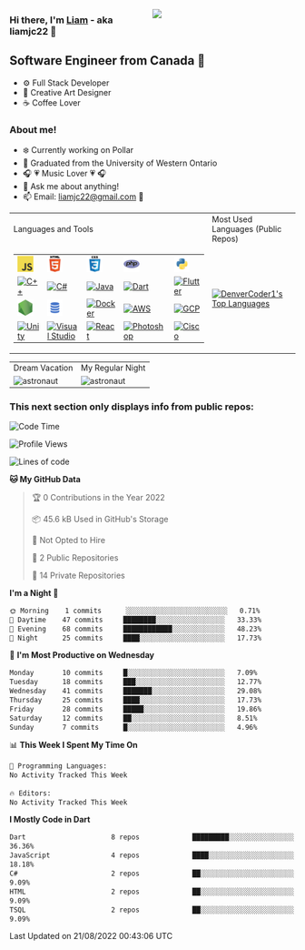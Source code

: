 <a href="#" ><img width="50%" height="auto" align="right" src="https://media.giphy.com/media/dWesBcTLavkZuG35MI/source.gif"/></a>

<h3 >Hi there, I'm <a href="https://liamjc.com">Liam</a> - aka liamjc22 👋 </h3>

<h2>Software Engineer from Canada 🍁</h2>

- ⚙️ Full Stack Developer
- 🎨 Creative Art Designer 
- ☕ Coffee Lover

### About me!

- ❄️ Currently working on Pollar 
- 🏫 Graduated from the University of Western Ontario 
- 🎧 💗 Music Lover 💗 🎧
- 💬 Ask me about anything! 
- 📫 Email: liamjc22@gmail.com
🌱
<table>
  <tbody>
    <tr>
      <td>Languages and Tools</td>
      <td>Most Used Languages (Public Repos) </td>
    </tr>
    <tr>
      <td>
        <table>
    <tbody>
        <tr>
            <td><a href="#"><img alt="JavaScript" title="JavaScript" height="28px"
                        src="https://raw.githubusercontent.com/github/explore/80688e429a7d4ef2fca1e82350fe8e3517d3494d/topics/javascript/javascript.png" /></a>
            </td>
            <td><a href="#"><img alt="HTML5" title="HTML5" height="28px"
                        src="https://raw.githubusercontent.com/github/explore/80688e429a7d4ef2fca1e82350fe8e3517d3494d/topics/html/html.png" /></a>
            </td>
            <td><a href="#"><img alt="CSS3" title="CSS3" height="28px"
                        src="https://raw.githubusercontent.com/github/explore/80688e429a7d4ef2fca1e82350fe8e3517d3494d/topics/css/css.png" /></a>
            </td>
            <td><a href="#"><img alt="PHP" title="PHP" height="28px"
                        src="https://raw.githubusercontent.com/github/explore/80688e429a7d4ef2fca1e82350fe8e3517d3494d/topics/php/php.png" /></a>
            </td>
            <td><a href="#"><img alt="Python" title="Python" height="28px"
                        src="https://raw.githubusercontent.com/github/explore/80688e429a7d4ef2fca1e82350fe8e3517d3494d/topics/python/python.png" /></a>
            </td>
        </tr>
        <tr>
            <td><a href="#"><img alt="C++" title="C++" height="28px"
                        src="https://img.icons8.com/color/48/000000/c-plus-plus-logo.png" /></a></td>
            <td><a href="#"><img alt="C#" title="C#" height="28px"
                        src="https://img.icons8.com/color/48/000000/c-sharp-logo.png" /></a></td>
            <td><a href="#"><img alt="Java" title="Java" height="28px"
                        src="https://img.icons8.com/color/48/000000/java-coffee-cup-logo.png" /></a></td>
            <td><a href="#"><img alt="Dart" title="Dart" height="28px"
                        src="https://img.icons8.com/color/452/dart.png" /></a>
            </td>
            <td><a href="#"><img alt="Flutter" title="Flutter" height="28px"
                        src="https://img.icons8.com/color/48/000000/flutter.png" /></a></td>
        </tr>
        <tr>
            <td><a href="#"><img alt="NodeJS" title="NodeJS" height="28px"
                        src="https://raw.githubusercontent.com/github/explore/80688e429a7d4ef2fca1e82350fe8e3517d3494d/topics/nodejs/nodejs.png" /></a>
            </td>
            <td><a href="#"><img alt="SQL" title="SQL" height="28px"
                        src="https://raw.githubusercontent.com/github/explore/80688e429a7d4ef2fca1e82350fe8e3517d3494d/topics/sql/sql.png" /></a>
            </td>
            <td><a href="#"><img alt="Docker" title="Docker" height="28px"
                        src="https://www.pngfind.com/pngs/m/255-2553250_icon-docker-notext-color-docker-icon-png-transparent.png" /></a></td>
            <td><a href="#"><img alt="AWS" title="AWS" height="28px"
                        src="https://upload.wikimedia.org/wikipedia/commons/thumb/5/5c/AWS_Simple_Icons_AWS_Cloud.svg/1024px-AWS_Simple_Icons_AWS_Cloud.svg.png" /></a></td>
            <td><a href="#"><img alt="GCP" title="GCP" height="28px"
                        src="https://d2cnjxvu6pstmv.cloudfront.net/wp-content/uploads/2018/01/22135110/gcp_icon_v.png" /></a>
            </td>
        </tr>
        <tr>
            <td><a href="#"><img alt="Unity" title="Unity" height="28px"
                        src="https://cdn4.iconfinder.com/data/icons/various-icons-2/476/Unity.png" /></a>
            </td>
            <td><a href="#"><img alt="Visual Studio" title="Visual Studio Code" height="28px"
                        src="https://img.icons8.com/fluent/48/000000/visual-studio-code-2019.png" /></a></td>
            <td><a href="#"><img alt="React" title="React" height="28px"
                        src="https://upload.wikimedia.org/wikipedia/commons/thumb/a/a7/React-icon.svg/1280px-React-icon.svg.png" /></a></td>
            <td><a href="#"><img alt="Photoshop" title="Photoshop" height="28px"
                        src="https://upload.wikimedia.org/wikipedia/commons/thumb/a/af/Adobe_Photoshop_CC_icon.svg/788px-Adobe_Photoshop_CC_icon.svg.png" /></a></td>
            <td><a href="#"><img alt="Cisco" title="Cisco" height="28px"
                        src="http://wonsdesign.com/img/icons/cisco-logo.png" /></a>
          </td>
      </tr>
  </tbody>
</table></td>
      <td><a href="https://github.com/anuraghazra/github-readme-stats"><img alt="DenverCoder1's Top Languages" src="https://github-readme-stats.vercel.app/api/top-langs/?username=liamjc22&langs_count=10&layout=compact#" /></a>
      </td>
    </tr>
  </tbody>
</table>

<table>
  <tbody>
    <tr>
      <td>Dream Vacation</td>
      <td>My Regular Night</td>
    </tr>
    <tr>
      <td><img src="https://media.giphy.com/media/3gJRDvjz1vc666fxPl/giphy-downsized-large.gif" alt="astronaut"  width="250" /></td>
      <td><img src="https://media.giphy.com/media/hrRJ41JB2zlgZiYcCw/giphy-downsized-large.gif" alt="astronaut"  width="400" /></td>
    </tr>
  </tbody>
</table>
  
<h3> This next section only displays info from public repos: </h3>

<!--START_SECTION:waka-->
![Code Time](http://img.shields.io/badge/Code%20Time-485%20hrs%2021%20mins-blue)

![Profile Views](http://img.shields.io/badge/Profile%20Views-0-blue)

![Lines of code](https://img.shields.io/badge/From%20Hello%20World%20I%27ve%20Written-790%20Thousand%20lines%20of%20code-blue)

**🐱 My GitHub Data** 

> 🏆 0 Contributions in the Year 2022
 > 
> 📦 45.6 kB Used in GitHub's Storage 
 > 
> 🚫 Not Opted to Hire
 > 
> 📜 2 Public Repositories 
 > 
> 🔑 14 Private Repositories  
 > 
**I'm a Night 🦉** 

```text
🌞 Morning    1 commits      ░░░░░░░░░░░░░░░░░░░░░░░░░   0.71% 
🌆 Daytime    47 commits     ████████░░░░░░░░░░░░░░░░░   33.33% 
🌃 Evening    68 commits     ████████████░░░░░░░░░░░░░   48.23% 
🌙 Night      25 commits     ████░░░░░░░░░░░░░░░░░░░░░   17.73%

```
📅 **I'm Most Productive on Wednesday** 

```text
Monday       10 commits     █░░░░░░░░░░░░░░░░░░░░░░░░   7.09% 
Tuesday      18 commits     ███░░░░░░░░░░░░░░░░░░░░░░   12.77% 
Wednesday    41 commits     ███████░░░░░░░░░░░░░░░░░░   29.08% 
Thursday     25 commits     ████░░░░░░░░░░░░░░░░░░░░░   17.73% 
Friday       28 commits     █████░░░░░░░░░░░░░░░░░░░░   19.86% 
Saturday     12 commits     ██░░░░░░░░░░░░░░░░░░░░░░░   8.51% 
Sunday       7 commits      █░░░░░░░░░░░░░░░░░░░░░░░░   4.96%

```


📊 **This Week I Spent My Time On** 

```text
💬 Programming Languages: 
No Activity Tracked This Week

🔥 Editors: 
No Activity Tracked This Week

```

**I Mostly Code in Dart** 

```text
Dart                     8 repos             █████████░░░░░░░░░░░░░░░░   36.36% 
JavaScript               4 repos             ████░░░░░░░░░░░░░░░░░░░░░   18.18% 
C#                       2 repos             ██░░░░░░░░░░░░░░░░░░░░░░░   9.09% 
HTML                     2 repos             ██░░░░░░░░░░░░░░░░░░░░░░░   9.09% 
TSQL                     2 repos             ██░░░░░░░░░░░░░░░░░░░░░░░   9.09%

```



 Last Updated on 21/08/2022 00:43:06 UTC
<!--END_SECTION:waka-->

<!--
**liamjc22/liamjc22** is a ✨ _special_ ✨ repository because its `README.md` (this file) appears on your GitHub profile.
